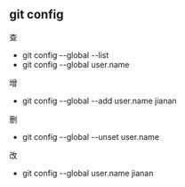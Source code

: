 ## git config

查 
* git config --global --list
* git config --global user.name

增
* git config --global --add user.name jianan

删
* git config --global --unset user.name

改
* git config --global user.name jianan



